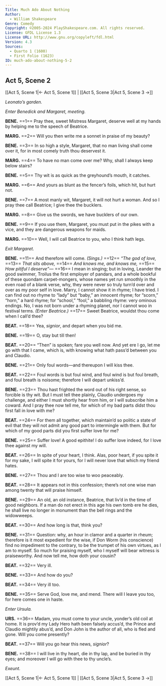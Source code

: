 ```yaml
---
Title: Much Ado About Nothing
Author: 
  - William Shakespeare
Genre: Comedy
Copyright: ©2005-2024 PlayShakespeare.com. All rights reserved.
License: GFDL License 1.3
License URL: http://www.gnu.org/copyleft/fdl.html
Version: 4.3
Sources:
  - Quarto 1 (1600)
  - First Folio (1623)
ID: much-ado-about-nothing-5-2
---
```


## Act 5, Scene 2
[[Act 5, Scene 1|← Act 5, Scene 1]] | [[Act 5, Scene 3|Act 5, Scene 3 →]]

*Leonato’s garden.*

*Enter Benedick and Margaret, meeting.*

**BENE.**
==1== Pray thee, sweet Mistress Margaret, deserve well at my hands by helping me to the speech of Beatrice.

**MARG.**
==2== Will you then write me a sonnet in praise of my beauty?

**BENE.**
==3== In so high a style, Margaret, that no man living shall come over it, for in most comely truth thou deservest it.

**MARG.**
==4== To have no man come over me? Why, shall I always keep below stairs?

**BENE.**
==5== Thy wit is as quick as the greyhound’s mouth, it catches.

**MARG.**
==6== And yours as blunt as the fencer’s foils, which hit, but hurt not.

**BENE.**
==7== A most manly wit, Margaret, it will not hurt a woman. And so I pray thee call Beatrice; I give thee the bucklers.

**MARG.**
==8== Give us the swords, we have bucklers of our own.

**BENE.**
==9== If you use them, Margaret, you must put in the pikes with a vice, and they are dangerous weapons for maids.

**MARG.**
==10== Well, I will call Beatrice to you, who I think hath legs.

*Exit Margaret.*

**BENE.**
==11== And therefore will come.
*(Sings.)*
==12== *“The god of love,*
==13== *That sits above,*
==14== *And knows me, and knows me,*
==15== *How pitiful I deserve”⁠—*
==16== I mean in singing; but in loving, Leander the good swimmer, Troilus the first employer of pandars, and a whole bookful of these quondam carpet-mongers, whose names yet run smoothly in the even road of a blank verse, why, they were never so truly turn’d over and over as my poor self in love. Marry, I cannot show it in rhyme; I have tried. I can find out no rhyme to “lady” but “baby,” an innocent rhyme; for “scorn,” “horn,” a hard rhyme; for “school,” “fool,” a babbling rhyme: very ominous endings. No, I was not born under a rhyming planet, nor I cannot woo in festival terms.
*(Enter Beatrice.)*
==17== Sweet Beatrice, wouldst thou come when I call’d thee?

**BEAT.**
==18== Yea, *signior*, and depart when you bid me.

**BENE.**
==19== O, stay but till then!

**BEAT.**
==20== “Then” is spoken; fare you well now. And yet ere I go, let me go with that I came, which is, with knowing what hath pass’d between you and Claudio.

**BENE.**
==21== Only foul words—and thereupon I will kiss thee.

**BEAT.**
==22== Foul words is but foul wind, and foul wind is but foul breath, and foul breath is noisome; therefore I will depart unkiss’d.

**BENE.**
==23== Thou hast frighted the word out of his right sense, so forcible is thy wit. But I must tell thee plainly, Claudio undergoes my challenge, and either I must shortly hear from him, or I will subscribe him a coward. And I pray thee now tell me, for which of my bad parts didst thou first fall in love with me?

**BEAT.**
==24== For them all together, which maintain’d so politic a state of evil that they will not admit any good part to intermingle with them. But for which of my good parts did you first suffer love for me?

**BENE.**
==25== Suffer love! A good epithite! I do suffer love indeed, for I love thee against my will.

**BEAT.**
==26== In spite of your heart, I think. Alas, poor heart, if you spite it for my sake, I will spite it for yours, for I will never love that which my friend hates.

**BENE.**
==27== Thou and I are too wise to woo peaceably.

**BEAT.**
==28== It appears not in this confession; there’s not one wise man among twenty that will praise himself.

**BENE.**
==29== An old, an old instance, Beatrice, that liv’d in the time of good neighbors. If a man do not erect in this age his own tomb ere he dies, he shall live no longer in monument than the bell rings and the widowweeps.

**BEAT.**
==30== And how long is that, think you?

**BENE.**
==31== Question: why, an hour in clamor and a quarter in rheum; therefore is it most expedient for the wise, if Don Worm (his conscience) find no impediment to the contrary, to be the trumpet of his own virtues, as I am to myself. So much for praising myself, who I myself will bear witness is praiseworthy. And now tell me, how doth your cousin?

**BEAT.**
==32== Very ill.

**BENE.**
==33== And how do you?

**BEAT.**
==34== Very ill too.

**BENE.**
==35== Serve God, love me, and mend. There will I leave you too, for here comes one in haste.

*Enter Ursula.*

**URS.**
==36== Madam, you must come to your uncle, yonder’s old coil at home. It is prov’d my Lady Hero hath been falsely accus’d, the Prince and Claudio mightily abus’d, and Don John is the author of all, who is fled and gone. Will you come presently?

**BEAT.**
==37== Will you go hear this news, *signior*?

**BENE.**
==38== I will live in thy heart, die in thy lap, and be buried in thy eyes; and moreover I will go with thee to thy uncle’s.

*Exeunt.*

[[Act 5, Scene 1|← Act 5, Scene 1]] | [[Act 5, Scene 3|Act 5, Scene 3 →]]